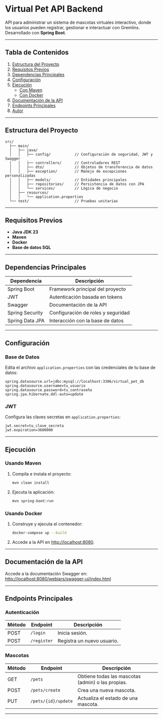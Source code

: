 # Virtual Pet API Backend

API para administrar un sistema de mascotas virtuales interactivo, donde los usuarios pueden registrar, gestionar e interactuar con Gremlins. Desarrollado con **Spring Boot**.

---

## Tabla de Contenidos

1. [Estructura del Proyecto](#estructura-del-proyecto)
2. [Requisitos Previos](#requisitos-previos)
3. [Dependencias Principales](#dependencias-principales)
4. [Configuración](#configuración)
5. [Ejecución](#ejecución)
   - [Con Maven](#usando-maven)
   - [Con Docker](#usando-docker)
6. [Documentación de la API](#documentación-de-la-api)
7. [Endpoints Principales](#endpoints-principales)
8. [Autor](#autor)

---

## Estructura del Proyecto

```plaintext
src/
  ├── main/
  │   ├── java/
  │   │   ├── config/           // Configuración de seguridad, JWT y Swagger
  │   │   ├── controllers/      // Controladores REST
  │   │   ├── dto/              // Objetos de transferencia de datos
  │   │   ├── exception/        // Manejo de excepciones personalizadas
  │   │   ├── models/           // Entidades principales
  │   │   ├── repositories/     // Persistencia de datos con JPA
  │   │   └── services/         // Lógica de negocio
  │   ├── resources/
  │   │   └── application.properties
  └── test/                     // Pruebas unitarias
```

---

## Requisitos Previos

- **Java JDK 23**
- **Maven**
- **Docker** 
- **Base de datos SQL** 

---

## Dependencias Principales

| Dependencia        | Descripción                          |
|--------------------|--------------------------------------|
| Spring Boot        | Framework principal del proyecto    |
| JWT                | Autenticación basada en tokens      |
| Swagger            | Documentación de la API            |
| Spring Security    | Configuración de roles y seguridad |
| Spring Data JPA    | Interacción con la base de datos    |

---

## Configuración

### Base de Datos

Edita el archivo `application.properties` con las credenciales de tu base de datos:

```properties
spring.datasource.url=jdbc:mysql://localhost:3306/virtual_pet_db
spring.datasource.username=tu_usuario
spring.datasource.password=tu_contraseña
spring.jpa.hibernate.ddl-auto=update
```

### JWT

Configura las claves secretas en `application.properties`:

```properties
jwt.secret=tu_clave_secreta
jwt.expiration=3600000
```

---

## Ejecución

### Usando Maven

1. Compila e instala el proyecto:
   ```bash
   mvn clean install
   ```

2. Ejecuta la aplicación:
   ```bash
   mvn spring-boot:run
   ```

### Usando Docker

1. Construye y ejecuta el contenedor:
   ```bash
   docker-compose up --build
   ```

2. Accede a la API en [http://localhost:8080](http://localhost:8080).

---

## Documentación de la API

Accede a la documentación Swagger en:  
[http://localhost:8080/webjars/swagger-ui/index.html](http://localhost:8080/webjars/swagger-ui/index.html)

---

## Endpoints Principales

### Autenticación

| Método | Endpoint       | Descripción                  |
|--------|----------------|------------------------------|
| POST   | `/login`       | Inicia sesión.              |
| POST   | `/register`    | Registra un nuevo usuario.  |

### Mascotas

| Método | Endpoint          | Descripción                                |
|--------|-------------------|--------------------------------------------|
| GET    | `/pets`           | Obtiene todas las mascotas (admin) o las propias. |
| POST   | `/pets/create`    | Crea una nueva mascota.                   |
| PUT    | `/pets/{id}/update` | Actualiza el estado de una mascota.       |

---


